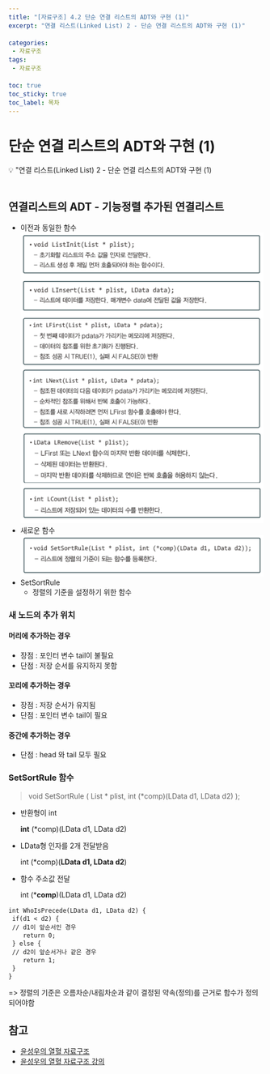```yaml
---
title: "[자료구조] 4.2 단순 연결 리스트의 ADT와 구현 (1)" 
excerpt: "연결 리스트(Linked List) 2 - 단순 연결 리스트의 ADT와 구현 (1)"
 
categories:  
 - 자료구조
tags: 
 - 자료구조

toc: true
toc_sticky: true
toc_label: 목차
---
```

# 단순 연결 리스트의 ADT와 구현 (1)

<aside>
💡 "연결 리스트(Linked List) 2  -  단순 연결 리스트의 ADT와 구현 (1)
</aside>
<br>

## 연결리스트의 ADT - 기능정렬 추가된 연결리스트
- 이전과 동일한 함수
![자료구조의 분류](/assets/images/posts/data21-1.png)
- 새로운 함수
![자료구조의 분류](/assets/images/posts/data21-2.png)
-   SetSortRule 
    -   정렬의 기준을 설정하기 위한 함수
 
### 새 노드의 추가 위치
#### 머리에 추가하는 경우
- 장점 : 포인터 변수 tail이 불필요
- 단점 : 저장 순서를 유지하지 못함
  
#### 꼬리에 추가하는 경우
- 장점 : 저장 순서가 유지됨
- 단점 : 포인터 변수 tail이 필요
  
#### 중간에 추가하는 경우
- 단점 : head 와 tail 모두 필요

### SetSortRule 함수
> void SetSortRule ( List * plist, int (*comp)(LData d1, LData d2) );
- 반환형이 int
   
    **int** (*comp)(LData d1, LData d2) 
- LData형 인자를 2개 전달받음
   
    int (*comp)(**LData d1, LData d2**) 
- 함수 주소값 전달
   
    int (***comp**)(LData d1, LData d2)    

    
```
int WhoIsPrecede(LData d1, LData d2) {
 if(d1 < d2) {
 // d1이 앞순서인 경우
    return 0; 
 } else {
 // d2이 앞순서거나 같은 경우   
    return 1;
 } 
}
```
=> 정렬의 기준은 오름차순/내림차순과 같이 결정된 약속(정의)를 근거로 함수가 정의되어야함

## 참고

- [윤성우의 열혈 자료구조](https://book.naver.com/bookdb/book_detail.nhn?bid=6809127)  <br>
- [윤성우의 열혈 자료구조 강의](http://www.orentec.co.kr/teachlist/DA_ST_1/teach_sub1.php)
